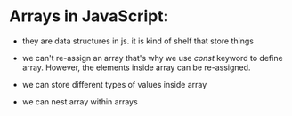 # Arrays in JavaScript:
- they are data structures in js. it is kind of shelf that store things

- we can't re-assign an array that's why we use *const* keyword to define array. However, the elements inside array can be re-assigned.

- we can store different types of values inside array

- we can nest array within arrays